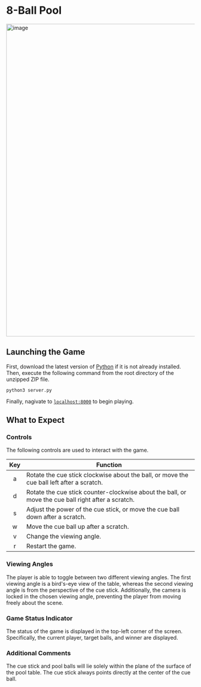 # 8-Ball Pool

<img width="835" alt="image" src="https://github.com/nimadastmalchi/8-ball-pool/assets/60092567/eeece2e7-0940-4289-9187-6dcfacb7618c">

## Launching the Game

First, download the latest version of [Python](https://www.python.org/downloads/) if it is not already installed. Then, execute the following command from the root directory of the unzipped ZIP file.

    python3 server.py

Finally, nagivate to [`localhost:8000`](http://localhost:8000) to begin playing.

## What to Expect

### Controls

The following controls are used to interact with the game.

| Key | Function |
| :----: | ------ |
| a | Rotate the cue stick clockwise about the ball, or move the cue ball left after a scratch. |
| d | Rotate the cue stick counter-clockwise about the ball, or move the cue ball right after a scratch. |
| s | Adjust the power of the cue stick, or move the cue ball down after a scratch. |
| w | Move the cue ball up after a scratch. |
| v | Change the viewing angle. |
| r | Restart the game. |

### Viewing Angles

The player is able to toggle between two different viewing angles. The first viewing angle is a bird's-eye view of the table, whereas the second viewing angle is from the perspective of the cue stick. Additionally, the camera is locked in the chosen viewing angle, preventing the player from moving freely about the scene.

### Game Status Indicator

The status of the game is displayed in the top-left corner of the screen. Specifically, the current player, target balls, and winner are displayed.

### Additional Comments

The cue stick and pool balls will lie solely within the plane of the surface of the pool table. The cue stick always points directly at the center of the cue ball.
